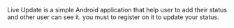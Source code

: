 Live Update is a simple Android application that help user to add their status and other user can see it. 
you must to register on it to update your status. 
